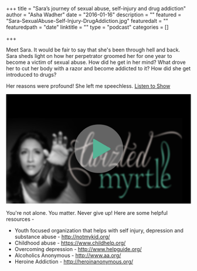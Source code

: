 +++
title = "Sara’s journey of sexual abuse, self-injury and drug addiction"
author = "Asha Wadher"
date = "2016-01-16"
description = ""
featured = "Sara-SexualAbuse-Self-Injury-DrugAddiction.jpg"
featuredalt = ""
featuredpath = "date"
linktitle = ""
type = "podcast"
categories = []

+++


Meet Sara. It would be fair to say that she's been through hell and back. Sara sheds light on how her perpetrator groomed her for one year to become a victim of sexual abuse. How did he get in her mind? What drove her to cut her body with a razor and become addicted to it? How did she get introduced to drugs?

Her reasons were profound! She left me speechless.  <a href="http://doublewidenetwork.s3.amazonaws.com/twizted_myrtle/Twizted_Myrtle_Episode1_Sarah_Final6.mp3" target="_blank">Listen to Show</a>

<a href="http://doublewidenetwork.s3.amazonaws.com/twizted_myrtle/Twizted_Myrtle_Episode1_Sarah_Final6.mp3" target="_blank"><img src="/img/twiztedmyrtle/blog/radio-thumb.png" alt=""></a>



<p style="margin-bottom: 0em;">You're not alone. You matter. Never give up! Here are some helpful resources -</p>

 - Youth focused organization that helps with self injury, depression and substance abuse -  <a href="http://notmykid.org/" target="_blank">http://notmykid.org/</a>
 - Childhood abuse - <a href="https://www.childhelp.org/" target="_blank">https://www.childhelp.org/</a>
 - Overcoming depression - <a href="http://www.helpguide.org/" target="_blank">http://www.helpguide.org/</a>
 - Alcoholics Anonymous - <a href="http://www.aa.org/" target="_blank">http://www.aa.org/</a>
 - Heroine Addiction - <a href="http://heroinanonymous.org/" target="_blank">http://heroinanonymous.org/</a>


